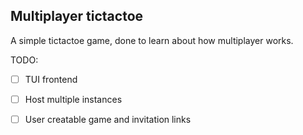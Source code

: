 ## Multiplayer tictactoe

A simple tictactoe game, done to learn about how multiplayer works.

TODO:
- [ ] TUI frontend
- [ ] Host multiple instances
- [ ] User creatable game and invitation links

